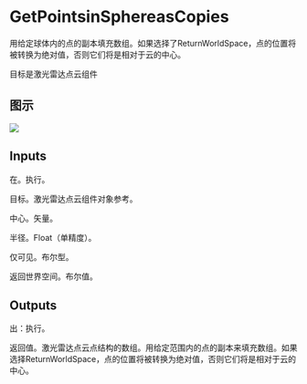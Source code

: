 # GetPointsinSphereasCopies

用给定球体内的点的副本填充数组。如果选择了ReturnWorldSpace，点的位置将被转换为绝对值，否则它们将是相对于云的中心。

目标是激光雷达点云组件

## 图示

![]($-20221218-19431411.png)

## Inputs

在。执行。

目标。激光雷达点云组件对象参考。

中心。矢量。

半径。Float（单精度）。

仅可见。布尔型。

返回世界空间。布尔值。  

## Outputs

出：执行。

返回值。激光雷达点云点结构的数组。用给定范围内的点的副本来填充数组。如果选择ReturnWorldSpace，点的位置将被转换为绝对值，否则它们将是相对于云的中心。
